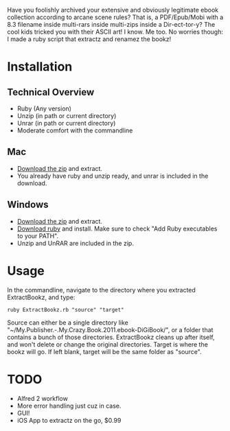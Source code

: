 Have you foolishly archived your extensive and obviously legitimate ebook collection according to arcane scene rules? That is, a PDF/Epub/Mobi with a 8.3 filename inside multi-rars inside multi-zips inside a Dir-ect-tor-y? The cool kids tricked you with their ASCII art! I know. Me too. No worries though: I made a ruby script that extractz and renamez the bookz!

# Installation
## Technical Overview
* Ruby (Any version)
* Unzip (in path or current directory)
* Unrar (in path or current directory)
* Moderate comfort with the commandline

## Mac
* [Download the zip](http://hub.darcs.net/JasonJAyalaP/ExtractBookz/raw/ExtractBookz.zip) and extract.
* You already have ruby and unzip ready, and unrar is included in the download.

## Windows
* [Download the zip](http://rubyforge.org/frs/download.php/76804/rubyinstaller-2.0.0-p0.exe) and extract.
* [Download ruby](http://rubyforge.org/frs/download.php/76798/rubyinstaller-1.9.3-p392.exe) and install. Make sure to check "Add Ruby executables to your PATH".
* Unzip and UnRAR are included in the zip.

# Usage
In the commandline, navigate to the directory where you extracted ExtractBookz, and type:

	ruby ExtractBookz.rb "source" "target"

Source can either be a single directory like "~/My.Publisher.-.My.Crazy.Book.2011.ebook-DiGiBook/", or a folder that contains a bunch of those directories. ExtractBookz cleans up after itself, and won't delete or change the original directories. Target is where the bookz will go. If left blank, target will be the same folder as "source".

# TODO
* Alfred 2 workflow
* More error handling just cuz in case.
* GUI!
* iOS App to extractz on the go, $0.99
